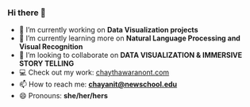 ### Hi there 👋
- 🔭 I’m currently working on **Data Visualization projects**
- 🌱 I’m currently learning more on **Natural Language Processing and Visual Recognition**
- 👯 I’m looking to collaborate on **DATA VISUALIZATION & IMMERSIVE STORY TELLING**
- 💻 Check out my work: [chaythawaranont.com](https://www.chaythawaranont.com/)
- 📫 How to reach me: **chayanit@newschool.edu**
- 😄 Pronouns: **she/her/hers**

<!--
**Chayanitoey/chayanitoey** is a ✨ _special_ ✨ repository because its `README.md` (this file) appears on your GitHub profile.

Here are some ideas to get you started:
<!-- 
- 🔭 I’m currently working on ...
- 🌱 I’m currently learning ...
- 👯 I’m looking to collaborate on ...
- 🤔 I’m looking for help with ...
- 💬 Ask me about ...
- 📫 How to reach me: ...
- 😄 Pronouns: ...
- ⚡ Fun fact: ...
--> 
<!--  ![Profile View Counter](https://komarev.com/ghpvc/?username=chayanitoey) --> 




